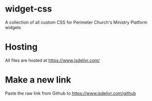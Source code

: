 # widget-css
A collection of all custom CSS for Perimeter Church's Ministry Platform widgets

# Hosting
All files are hosted at https://www.jsdelivr.com/ 

# Make a new link
Paste the raw link from Github to https://www.jsdelivr.com/github
